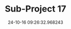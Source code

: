 ---
date: 24-10-16 09:26:32.968243
excerpt: Beyond 5G Football Stadium
header:
  teaser: https://via.placeholder.com/200x200.png
order: 16
sidebar:
- image: https://via.placeholder.com/350x250.png
  image_alt: logo
  text: Here we discuss the Objective of the UC
  title: Objective
title: Sub-Project 17
---